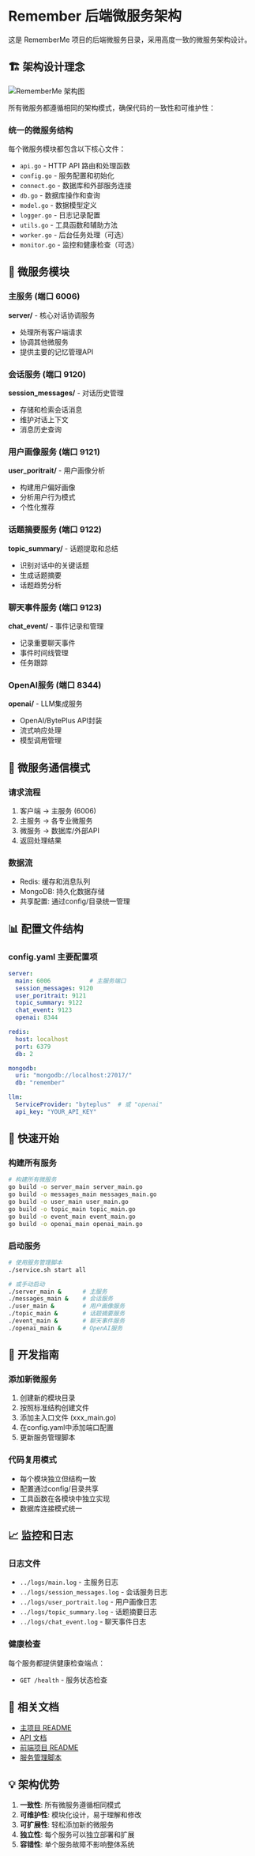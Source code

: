 # Remember 后端微服务架构

这是 RememberMe 项目的后端微服务目录，采用高度一致的微服务架构设计。

## 🏗️ 架构设计理念

![RememberMe 架构图](../static/web.png)

所有微服务都遵循相同的架构模式，确保代码的一致性和可维护性：

### 统一的微服务结构
每个微服务模块都包含以下核心文件：

- `api.go` - HTTP API 路由和处理函数
- `config.go` - 服务配置和初始化
- `connect.go` - 数据库和外部服务连接
- `db.go` - 数据库操作和查询
- `model.go` - 数据模型定义
- `logger.go` - 日志记录配置
- `utils.go` - 工具函数和辅助方法
- `worker.go` - 后台任务处理（可选）
- `monitor.go` - 监控和健康检查（可选）

## 📁 微服务模块

### 主服务 (端口 6006)
**server/** - 核心对话协调服务
- 处理所有客户端请求
- 协调其他微服务
- 提供主要的记忆管理API

### 会话服务 (端口 9120)
**session_messages/** - 对话历史管理
- 存储和检索会话消息
- 维护对话上下文
- 消息历史查询

### 用户画像服务 (端口 9121)
**user_poritrait/** - 用户画像分析
- 构建用户偏好画像
- 分析用户行为模式
- 个性化推荐

### 话题摘要服务 (端口 9122)
**topic_summary/** - 话题提取和总结
- 识别对话中的关键话题
- 生成话题摘要
- 话题趋势分析

### 聊天事件服务 (端口 9123)
**chat_event/** - 事件记录和管理
- 记录重要聊天事件
- 事件时间线管理
- 任务跟踪

### OpenAI服务 (端口 8344)
**openai/** - LLM集成服务
- OpenAI/BytePlus API封装
- 流式响应处理
- 模型调用管理

## 🔄 微服务通信模式

### 请求流程
1. 客户端 → 主服务 (6006)
2. 主服务 → 各专业微服务
3. 微服务 → 数据库/外部API
4. 返回处理结果

### 数据流
- Redis: 缓存和消息队列
- MongoDB: 持久化数据存储
- 共享配置: 通过config/目录统一管理

## 📊 配置文件结构

### config.yaml 主要配置项
```yaml
server:
  main: 6006           # 主服务端口
  session_messages: 9120
  user_poritrait: 9121
  topic_summary: 9122
  chat_event: 9123
  openai: 8344

redis:
  host: localhost
  port: 6379
  db: 2

mongodb:
  uri: "mongodb://localhost:27017/"
  db: "remember"

llm:
  ServiceProvider: "byteplus"  # 或 "openai"
  api_key: "YOUR_API_KEY"
```

## 🚀 快速开始

### 构建所有服务
```bash
# 构建所有微服务
go build -o server_main server_main.go
go build -o messages_main messages_main.go
go build -o user_main user_main.go
go build -o topic_main topic_main.go
go build -o event_main event_main.go
go build -o openai_main openai_main.go
```

### 启动服务
```bash
# 使用服务管理脚本
./service.sh start all

# 或手动启动
./server_main &      # 主服务
./messages_main &    # 会话服务
./user_main &        # 用户画像服务
./topic_main &       # 话题摘要服务
./event_main &       # 聊天事件服务
./openai_main &      # OpenAI服务
```

## 🔧 开发指南

### 添加新微服务
1. 创建新的模块目录
2. 按照标准结构创建文件
3. 添加主入口文件 (xxx_main.go)
4. 在config.yaml中添加端口配置
5. 更新服务管理脚本

### 代码复用模式
- 每个模块独立但结构一致
- 配置通过config/目录共享
- 工具函数在各模块中独立实现
- 数据库连接模式统一

## 📈 监控和日志

### 日志文件
- `../logs/main.log` - 主服务日志
- `../logs/session_messages.log` - 会话服务日志
- `../logs/user_portrait.log` - 用户画像日志
- `../logs/topic_summary.log` - 话题摘要日志
- `../logs/chat_event.log` - 聊天事件日志

### 健康检查
每个服务都提供健康检查端点：
- `GET /health` - 服务状态检查

## 🔗 相关文档

- [主项目 README](../README.md)
- [API 文档](../API_DOCUMENTATION.md)
- [前端项目 README](../remember-web/README.md)
- [服务管理脚本](../service.sh)

## 💡 架构优势

1. **一致性**: 所有微服务遵循相同模式
2. **可维护性**: 模块化设计，易于理解和修改
3. **可扩展性**: 轻松添加新的微服务
4. **独立性**: 每个服务可以独立部署和扩展
5. **容错性**: 单个服务故障不影响整体系统
